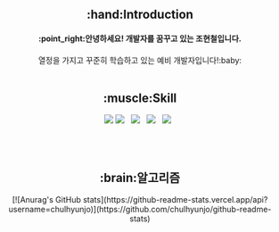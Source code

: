 <div align=center>
<h2>:hand:Introduction</h2>
<h4>:point_right:안녕하세요! 개발자를 꿈꾸고 있는 조현철입니다.</h4>
열정을 가지고 꾸준히 학습하고 있는 예비 개발자입니다!:baby:<br><br>


<h2>:muscle:Skill</h2>
<img src="https://img.shields.io/badge/Python-3776AB?style=plastic&logo=Python&logoColor=yellow"/>
<img src="https://img.shields.io/badge/HTML5-E34F26?style=flat-square&logo=HTML5&logoColor=white"/></a> &nbsp
<img src="https://img.shields.io/badge/CSS3-1572B6?style=flat-square&logo=CSS3&logoColor=white"/></a> &nbsp
<img src="https://img.shields.io/badge/JavaScript-F7DF1E?style=flat-square&logo=JavaScript&logoColor=white"/></a> &nbsp
<img src="https://img.shields.io/badge/MySQL-4479A1?style=flat-square&logo=MySQL&logoColor=white"/></a> &nbsp 

<br><br>
<h2>:brain:알고리즘</h2>
[![Anurag's GitHub stats](https://github-readme-stats.vercel.app/api?username=chulhyunjo)](https://github.com/chulhyunjo/github-readme-stats)
